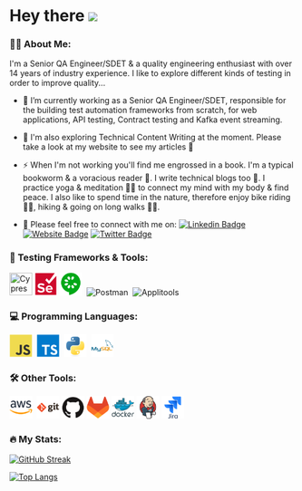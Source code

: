 <h1>
  Hey there
  <img src="https://media.giphy.com/media/hvRJCLFzcasrR4ia7z/giphy.gif" width="30px"/>
</h1>

### :woman_technologist: About Me:

I'm a Senior QA Engineer/SDET & a quality engineering enthusiast with over 14 years of industry experience. I like to explore different kinds of testing in order to improve quality...

- :telescope: I’m currently working as a Senior QA Engineer/SDET, responsible for the building test automation frameworks from scratch, for web applications, API testing, Contract testing and Kafka event streaming.

- :seedling: I'm also exploring Technical Content Writing at the moment. Please take a look at my website to see my articles 🙂

- :zap: When I'm not working you'll find me engrossed in a book. I'm a typical bookworm & a voracious reader 📖. I write technical blogs too 📝. I practice yoga & meditation 🧘‍♀️ to connect my mind with my body & find peace. I also like to spend time in the nature, therefore enjoy bike riding 🚴‍♀️, hiking & going on long walks 🚶‍♀️.

- :speech_balloon: Please feel free to connect with me on: [![Linkedin Badge](https://img.shields.io/badge/LinkedIn-blue?style=for-the-badge&logo=linkedin&logoColor=white)](https://www.linkedin.com/in/lakshmi-a-nandakumar/) [![Website Badge](https://img.shields.io/badge/Website-black?style=for-the-badge&logo=medium&logoColor=white)](https://medium.com/@lakshmi.a.nandakumar) [![Twitter Badge](https://img.shields.io/badge/Twitter-blue?style=for-the-badge&logo=twitter&logoColor=white)](https://twitter.com/testeratheart) 

### :lady_beetle: Testing Frameworks & Tools:
<div>
  <img src="https://github.com/simple-icons/simple-icons/blob/develop/icons/cypress.svg" title="Cypress" **alt="Cypress" width="40" height="40"/>
  <img src="https://github.com/devicons/devicon/blob/master/icons/selenium/selenium-original.svg" title="Selenium" **alt="Selenium" width="40" height="40"/>
  <!-- <img src="https://github.com/lakshminandakumar/lakshminandakumar/assets/24980790/35f9b0f0-e4fb-45d4-87be-c4470146858a" title="Playwright" alt="Playwright" width="50" height="40"/> -->
  <!-- <img src="https://github.com/lakshminandakumar/lakshminandakumar/assets/24980790/9683da4e-a54f-4e41-bd1b-4d70f7075d31" title="Webdriver IO" alt="Webdriver IO" width="50" height="40"/> -->
  <img src="https://github.com/devicons/devicon/blob/master/icons/cucumber/cucumber-plain.svg" title="Cucumber" alt="Cucumber" width="40" height="40"/>&nbsp;
  <img src="https://icomoon.io/iconsabf18a1/4/617.svg" title="Postman" alt="Postman" width="40" height="40"/>&nbsp;
  <img src="https://github.com/lakshminandakumar/lakshminandakumar/assets/24980790/70305e18-295b-4cd9-a3c4-3353289683b3" title="Applitools" alt="Applitools" width="40" height="40"/>
</div>

### :computer: Programming Languages:

<div> 
  <img src="https://github.com/devicons/devicon/blob/master/icons/javascript/javascript-original.svg" title="JavaScript" alt="JavaScript" width="40" height="40"/>&nbsp;
  <img src="https://github.com/devicons/devicon/blob/master/icons/typescript/typescript-original.svg" title="TypeScript" alt="TypeScript" width="40" height="40"/>&nbsp;
  <img src="https://github.com/devicons/devicon/blob/master/icons/python/python-original.svg" title="Python" alt="Python" width="40" height="40"/>&nbsp;
  <img src="https://github.com/devicons/devicon/blob/master/icons/mysql/mysql-original-wordmark.svg" title="MySQL"  alt="MySQL" width="40" height="40"/>&nbsp;
</div>

### :hammer_and_wrench: Other Tools: 
<div>
  <img src="https://github.com/devicons/devicon/blob/master/icons/amazonwebservices/amazonwebservices-original-wordmark.svg" title="AWS" alt="AWS" width="40" height="40"/>&nbsp;
  <img src="https://github.com/devicons/devicon/blob/master/icons/git/git-original-wordmark.svg" title="Git" **alt="Git" width="40" height="40"/>
  <img src="https://github.com/devicons/devicon/blob/master/icons/github/github-original.svg" title="GitHub" **alt="GitHub" width="40" height="40"/>
  <img src="https://github.com/devicons/devicon/blob/master/icons/gitlab/gitlab-original.svg" title="GitLab" **alt="GitLab" width="40" height="40"/>
  <img src="https://github.com/devicons/devicon/blob/master/icons/docker/docker-original-wordmark.svg" title="Docker" **alt="Docker" width="40" height="40"/>
  <img src="https://github.com/devicons/devicon/blob/master/icons/jenkins/jenkins-original.svg" title="Jenkins" **alt="Jenkins" width="40" height="40"/>
  <img src="https://github.com/devicons/devicon/blob/master/icons/jira/jira-original-wordmark.svg" title="Jira" **alt="Jira" width="40" height="40"/>
</div>

### :fire: My Stats:

[![GitHub Streak](http://github-readme-streak-stats.herokuapp.com?user=lakshminandakumar&theme=rose&background=1c00ff00&border=000000&stroke=000000)](https://git.io/streak-stats)

[![Top Langs](https://github-readme-stats.vercel.app/api/top-langs/?username=lakshminandakumar&theme=shadow_red&background=ffffff)](https://github.com/anuraghazra/github-readme-stats)

<!-- ### :writing_hand: Blog Posts: -->

<!-- BLOG-POST-LIST:START -->
<!-- BLOG-POST-LIST:END -->




